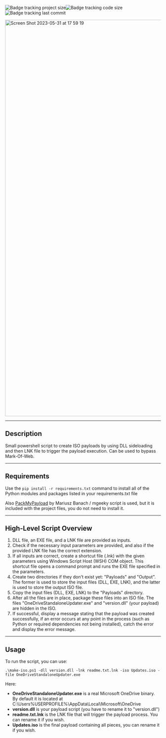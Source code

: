 ![Badge tracking project size](https://img.shields.io/github/repo-size/Preffet/Payload-to-iso-packager?color=%23611487)![Badge tracking code size](https://img.shields.io/github/languages/code-size/Preffet/Payload-to-iso-packager?color=%23361487)![Badge tracking last commit](https://img.shields.io/github/last-commit/Preffet/Payload-to-iso-packager?color=%23142d87)

<img width="1285" alt="Screen Shot 2023-05-31 at 17 59 19" src="https://github.com/Preffet/Empty1/assets/84241003/99533860-7ee2-4bf0-bee0-1c031b9b6e3f">

-----------------------------------------------------------------------
## Description

Small powershell script to create ISO payloads by using DLL sideloading
and then LNK file to trigger the payload execution. Can be used to bypass Mark-Of-Web.

-----------------------------------------------------------------------
## Requirements
Use the ```pip install -r requirements.txt``` command to install all of 
the Python modules and packages listed in your requirements.txt file  

Also [PackMyPayload](https://github.com/mgeeky/PackMyPayload) by Mariusz Banach / mgeeky script is used, but it 
is included with the project files, you do not need to install it.

-----------------------------------------------------------------------
## High-Level Script Overview

1. DLL file, an EXE file, and a LNK file are provided as inputs.
2. Check if the necessary input parameters are provided, and also if the provided LNK
   file has the correct extension.
3. If all inputs are correct, create a shortcut file (.lnk) with the given parameters using
   Windows Script Host (WSH) COM object. This shortcut file opens a command prompt and runs
   the EXE file specified in the parameters.
4. Create two directories if they don't exist yet: "Payloads" and "Output". The former is used to store 
   the input files (DLL, EXE, LNK), and the latter is used to store the output ISO file.
5. Copy the input files (DLL, EXE, LNK) to the "Payloads" directory.
6. After all the files are in place, package these files into an ISO file.
   The files "OneDriveStandaloneUpdater.exe" and "version.dll" (your payload) are hidden in the ISO.
7. If successful, display a message stating that the payload was created successfully, 
   if an error occurs at any point in the process (such as Python or required dependencies not being installed), catch the error and display the error message.


-----------------------------------------------------------------------
## Usage

To run the script, you can use:

```
.\make-iso.ps1 -dll version.dll -lnk readme.txt.lnk -iso Updates.iso -file OneDriveStandaloneUpdater.exe
```

Here:

- **OneDriveStandaloneUpdater.exe** is a real Microsoft OneDrive binary. By default it is located at C:\Users\%USERPROFILE%\AppData\Local\Microsoft\OneDrive
- **version.dll** is your payload script (you have to rename it to "version.dll")
- **readme.txt.lnk** is the LNK file that will trigger the payload process. You can rename it if you wish.
- **Updates.iso** is the final payload containing all pieces, you can rename it if you wish.
